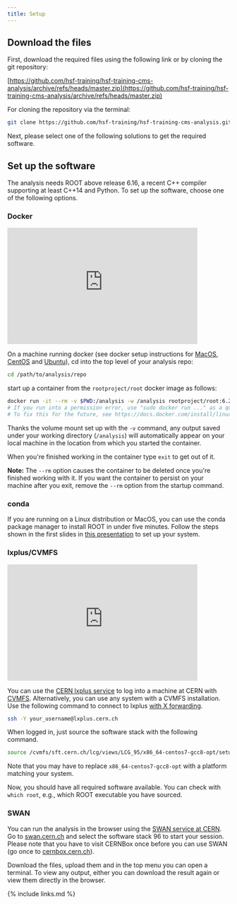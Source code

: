 ```yaml
---
title: Setup
---
```


## Download the files

First, download the required files using the following link or by cloning the git repository:

[https://github.com/hsf-training/hsf-training-cms-analysis/archive/refs/heads/master.zip](https://github.com/hsf-training/hsf-training-cms-analysis/archive/refs/heads/master.zip)

For cloning the repository via the terminal:

```bash
git clone https://github.com/hsf-training/hsf-training-cms-analysis.git
```

Next, please select one of the following solutions to get the required software.

## Set up the software

The analysis needs ROOT above release 6.16, a recent C++ compiler supporting at least C++14 and Python. To set up the software, choose one of the following options.

### Docker
<iframe width="431" height="263" src="https://www.youtube.com/embed/CMM03xbsYRg?list=PLKZ9c4ONm-Vk0wnDKaaovoEkOk3PVdL0V" frameborder="0" allow="accelerometer; autoplay; encrypted-media; gyroscope; picture-in-picture" allowfullscreen></iframe>

On a machine running docker (see docker setup instructions for [MacOS](https://docs.docker.com/docker-for-mac/install/), [CentOS](https://docs.docker.com/install/linux/docker-ce/centos/) and [Ubuntu](https://docs.docker.com/install/linux/docker-ce/ubuntu/)), cd into the top level of your analysis repo:

```bash
cd /path/to/analysis/repo
```

start up a container from the `rootproject/root` docker image as follows:

```bash
docker run -it --rm -v $PWD:/analysis -w /analysis rootproject/root:6.26.10-conda /bin/bash
# If you run into a permission error, use "sudo docker run ..." as a quick fix.
# To fix this for the future, see https://docs.docker.com/install/linux/linux-postinstall/
```

Thanks the volume mount set up with the `-v` command, any output saved under your working directory (`/analysis`) will automatically appear on your local machine in the location from which you started the container.

When you're finished working in the container type `exit` to get out of it.

**Note:** The `--rm` option causes the container to be deleted once you're finished working with it. If you want the container to persist on your machine after you exit, remove the `--rm` option from the startup command.

### conda

If you are running on a Linux distribution or MacOS, you can use the conda package manager to install ROOT in under five minutes. Follow the steps shown in the first slides in [this presentation](https://indico.cern.ch/event/759388/contributions/3306849/attachments/1816254/2968550/root_conda_forge.pdf) to set up your system.

### lxplus/CVMFS
<iframe width="431" height="263" src="https://www.youtube.com/embed/S-ZYK6kvxv8?list=PLKZ9c4ONm-Vk0wnDKaaovoEkOk3PVdL0V" frameborder="0" allow="accelerometer; autoplay; encrypted-media; gyroscope; picture-in-picture" allowfullscreen></iframe>

You can use the [CERN lxplus service](http://information-technology.web.cern.ch/services/lxplus-service) to log into a machine at CERN with [CVMFS](https://cernvm.cern.ch/portal/filesystem). Alternatively, you can use any system with a CVMFS installation. Use the following command to connect to lxplus [with X forwarding](https://unix.stackexchange.com/questions/12755/how-to-forward-x-over-ssh-to-run-graphics-applications-remotely).

```bash
ssh -Y your_username@lxplus.cern.ch
```

When logged in, just source the software stack with the following command.

```bash
source /cvmfs/sft.cern.ch/lcg/views/LCG_95/x86_64-centos7-gcc8-opt/setup.sh
```

Note that you may have to replace `x86_64-centos7-gcc8-opt` with a platform matching your system.

Now, you should have all required software available. You can check with `which root`, e.g., which ROOT executable you have sourced.

### SWAN

You can run the analysis in the browser using the [SWAN service at CERN](http://swan.web.cern.ch/). Go to [swan.cern.ch](https://swan.cern.ch) and select the software stack 96 to start your session. Please note that you have to visit CERNBox once before you can use SWAN (go once to [cernbox.cern.ch](https://cernbox.cern.ch)).



Download the files, upload them and in the top menu you can open a terminal. To view any output, either you can download the result again or view them directly in the browser.

{% include links.md %}

